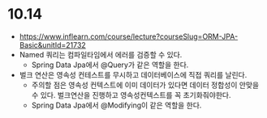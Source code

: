 # 10.14
- https://www.inflearn.com/course/lecture?courseSlug=ORM-JPA-Basic&unitId=21732
- Named 쿼리는 컴파일타임에서 에러를 검증할 수 있다.
    - Spring Data Jpa에서 @Query가 같은 역할을 한다.
- 벌크 연산은 영속성 컨테스트를 무시하고 데이터베이스에 직접 쿼리를 날린다.
    - 주의할 점은 영속성 컨텍스트에 이미 데이터가 있다면 데이터 정합성이 안맞을 수 있다. 벌크연산을 진행하고 영속성컨텍스트를 꼭 초기화줘야한다.
    - Spring Data Jpa에서 @Modifying이 같은 역할을 한다.
